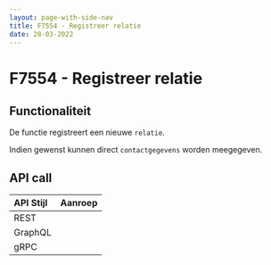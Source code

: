 ```yaml
---
layout: page-with-side-nav
title: F7554 - Registreer relatie
date: 28-03-2022
---
```


# F7554 - Registreer relatie

## Functionaliteit

De functie registreert een nieuwe `relatie`.

Indien gewenst kunnen direct `contactgegevens` worden meegegeven.

## API call

| API Stijl | Aanroep |
| :--- | :--- |
| REST | |
| GraphQL | |
| gRPC | |
